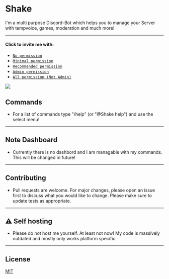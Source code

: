# Shake

I'm a multi purpose Discord-Bot which helps you to manage your Server with tempvoice, games, moderation and much more!

---

#### Click to invite me with:

-   [`No permission`](https://discord.com/api/oauth2/authorize?client_id=778938275397632021&permissions=0&scope=bot%20applications.commands)
-   [`Minimal permission`](https://discord.com/api/oauth2/authorize?client_id=778938275397632021&permissions=385088&scope=bot%20applications.commands)
-   [`Recommended permission`](https://discord.com/api/oauth2/authorize?client_id=778938275397632021&permissions=2013651062&scope=bot%20applications.commands)
-   [`Admin permission`](https://discord.com/api/oauth2/authorize?client_id=778938275397632021&permissions=8&scope=bot%20applications.commands)
-   [`All permission (Not Admin)`](https://discord.com/api/oauth2/authorize?client_id=778938275397632021&permissions=545460846583&scope=bot%20applications.commands)

<a href="https://top.gg/bot/778938275397632021"><img src="https://top.gg/api/widget/upvotes/778938275397632021.svg"></a>

## Commands

-   For a list of commands type "/help" (or "@Shake help") and use the select menu!

---

## **Note** Dashboard

-   Currently there is no dashbord and I am managable with my commands.
    This will be changed in future!

---

## Contributing

-   Pull requests are welcome. For major changes, please open an issue first to discuss what you would like to change.
    Please make sure to update tests as appropriate.

---

## :warning: Self hosting

-   Please do not host me yourself. At least not now! My code is massively outdated and mostly only works platform specific.

---

## License

[MIT](https://choosealicense.com/licenses/mit/)

